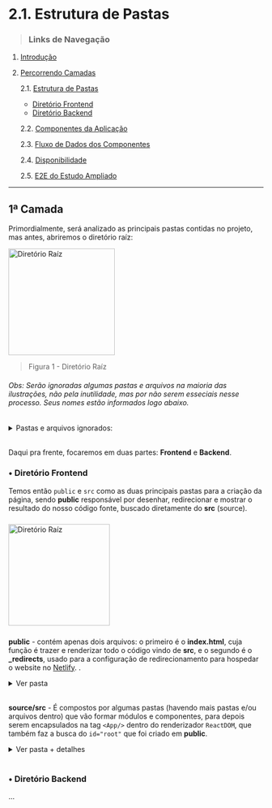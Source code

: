 # 2.1. Estrutura de Pastas

> ### Links de Navegação

1. [Introdução](https://github.com/Sancruz-dev/estudo-ampliado#1-introdução)

2. [Percorrendo Camadas](https://github.com/Sancruz-dev/estudo-ampliado#2-percorrendo-camadas)

   2.1. [Estrutura de Pastas](#)
      - [Diretório Frontend](#-diretório-frontend)
      - [Diretório Backend](#-diretório-backend)

   2.2. [Componentes da Aplicação](/camadas/ii-componentes-da-aplicacao)

   2.3. [Fluxo de Dados dos Componentes](/camadas/iii-fluxo-de-dados-dos-componentes)

   2.4. [Disponibilidade](/camadas/iv-disponibilidade)

   2.5. [E2E do Estudo Ampliado](/camadas/v-e2e-do-estudo-ampliado) 
***

## **1ª Camada**

Primordialmente, será analizado as principais pastas contidas no projeto, mas antes, abriremos o diretório raíz:

<img height="210" src="https://user-images.githubusercontent.com/83969467/151673984-0735a035-4851-4797-a134-e7ee85b6a9a2.png" alt="Diretório Raíz" title="Diretório Raíz">

> Figura 1 - Diretório Raíz

###### Obs: Serão ignoradas algumas pastas e arquivos na maioria das  ilustrações, não pela inutilidade, mas por não serem esseciais nesse processo. Seus nomes estão informados logo abaixo.

<details> 
   <summary>Pastas e arquivos ignorados:</summary> 

   - **Pastas**: node_modules, project_guide, 

   - **Arquivos**: package.json, tsconfig.json, README.md, yarn.lock, .gitignore 
</details> 

<br/>

Daqui pra frente, focaremos em duas partes: **Frontend** e **Backend**. 


### • Diretório Frontend

Temos então `public` e `src` como as duas principais pastas para a criação da página, sendo **public** responsável por desenhar, redirecionar e mostrar o resultado do nosso código fonte, buscado diretamente do **src** (source).

###

<img height="200" align="center" src="https://user-images.githubusercontent.com/83969467/152814920-e7a37634-de52-4dbc-a294-b93dc9cb7315.png" alt="Diretório Raíz" title="Diretório Raíz">

###

**public** - contém apenas dois arquivos: o primeiro é o **index.html**, cuja função é trazer e renderizar todo o código vindo de **src**, e o segundo é o **_redirects**, usado para a configuração de redirecionamento para hospedar o website no [Netlify](https://www.netlify.com/).
.
<details> 
   <summary>Ver pasta</summary>

   ###
   <img align="center" src="https://user-images.githubusercontent.com/83969467/152815294-83b61296-8ec5-4cfa-b0f9-23af62138e4b.png" alt="Pasta public" title="Pasta public"> 
</details> 

<br/>

**source/src** - É compostos por algumas pastas (havendo mais pastas e/ou arquivos dentro) que vão formar módulos e componentes, para depois serem encapsulados na tag `<App/>` dentro do renderizador `ReactDOM`, que também faz a busca do `id="root"` que foi criado em **public**.

<details>
   <summary>Ver pasta + detalhes</summary> 

   ###

   <img align="center" src="https://user-images.githubusercontent.com/83969467/152855598-e3472f7c-58f7-4a43-a84a-7f5ff27bd1b5.png" alt="Pasta src" title="Pasta src"> 

   ###
   Todas os nomes citados abaixo, são pastas compostas por outras pastas e/ou arquivos.

   - **assets**: contém nossos bens/recursos de folha de estilo, imagens, fontes e até scripts. Ou seja, é o complemento de conteúdo.

   - **components**: permite você dividir a UI em partes independentes, reutilizáveis e pensar em cada parte isoladamente. 

   - **pages**: obtém cada página com sua interface completa, com a adição da regra de negócio, captura de argumento passado na rota determinada e manipulação de estrutura de dados.

   - **types**: cria a estrutura de tipos do frontend integrando-a à API.

   - **ultils**: guarda arquivos utilitários para auxiliar funções específicas no projeto, como por exemplo a validação de email e criação da variável de ambiente. 

</details> 

<br/>

### • Diretório Backend
...
